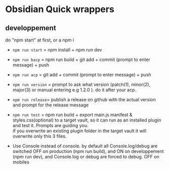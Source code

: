 # Obsidian Quick wrappers



## developpement

do "npm start" at first, or a npm i 
- `npm run start` = npm install + npm run dev
- `npm run bacp` = npm run build +  git add + commit (prompt to enter message) + push
- `npm run acp` = git add + commit (prompt to enter message) + push
- `npm run version` = prompt to ask what version (patch(1), minor(2), major(3) or manual entering e.g 1.2.0 ). do it after your acp.
- `npm run release`= publish a release on github with the actual version and prompt for the release message
- `npm run test` = npm run build + export main.js manifest & styles.css(optional) to a target vault, so it can run as an installed plugin and test it.
Prompts are guiding you.    
if you overwrite an existing plugin folder in the target vault it will overwrite only this 3 files.

- Use Console instead of console. by default all Console.log/debug are switched OFF on production (npm run build), and ON on developpement (npm run dev), and Console.log or debug are forced to debug.  OFF on mobiles